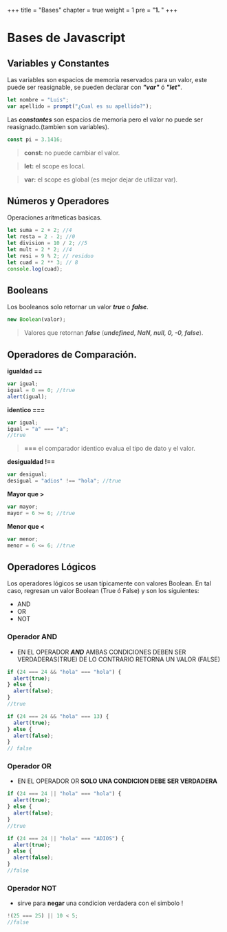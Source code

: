 +++
title = "Bases"
chapter = true
weight = 1
pre = "<b>1. </b>"
+++

# Bases de Javascript


## Variables y Constantes <a id="chapter-1"></a>

Las variables son espacios de memoria reservados para un valor, este puede ser reasignable, se pueden declarar con **_"var"_** ó **_"let"_**.

```javascript
let nombre = "Luis";
var apellido = prompt("¿Cual es su apellido?");
```

Las **_constantes_** son espacios de memoria pero el valor no puede ser reasignado.(tambien son variables).

```javascript
const pi = 3.1416;
```

> **const:** no puede cambiar el valor.

> **let:** el scope es local.

> **var:** el scope es global (es mejor dejar de utilizar var).

## Números y Operadores

Operaciones aritmeticas basicas.

```javascript
let suma = 2 + 2; //4
let resta = 2 - 2; //0
let division = 10 / 2; //5
let mult = 2 * 2; //4
let resi = 9 % 2; // residuo
let cuad = 2 ** 3; // 8
console.log(cuad);
```

## Booleans

Los booleanos solo retornar un valor **_true_** o **_false_**.

```javascript
new Boolean(valor);
```

> Valores que retornan **_false_**
> (**_undefined, NaN, null, 0, -0, false_**).

## Operadores de Comparación.

**igualdad ==**

```javascript
var igual;
igual = 0 == 0; //true
alert(igual);
```
**identico ===**

```javascript
var igual;
igual = "a" === "a";
//true
```

> **===** el comparador identico evalua el tipo de dato y el valor.

**desigualdad !==**

```javascript
var desigual;
desigual = "adios" !== "hola"; //true
```

**Mayor que >**

```javascript
var mayor;
mayor = 6 >= 6; //true
```

**Menor que <**

```javascript
var menor;
menor = 6 <= 6; //true
```

<a id="chapter-2"></a>

## Operadores Lógicos

Los operadores lógicos se usan típicamente con valores Boolean. En tal caso, regresan un valor Boolean (True ó False) y son los siguientes:

- AND
- OR
- NOT

### Operador AND

- EN EL OPERADOR **_AND_** AMBAS CONDICIONES DEBEN SER VERDADERAS(TRUE) DE LO CONTRARIO RETORNA UN VALOR (FALSE)

```javascript
if (24 === 24 && "hola" === "hola") {
  alert(true);
} else {
  alert(false);
}
//true

if (24 === 24 && "hola" === 13) {
  alert(true);
} else {
  alert(false);
}
// false
```

### Operador OR

- EN EL OPERADOR OR **SOLO UNA CONDICION DEBE SER VERDADERA**

```javascript
if (24 === 24 || "hola" === "hola") {
  alert(true);
} else {
  alert(false);
}
//true

if (24 === 24 || "hola" === "ADIOS") {
  alert(true);
} else {
  alert(false);
}
//false
```

### Operador NOT

- sirve para **negar** una condicion verdadera con el simbolo !

```javascript
!(25 === 25) || 10 < 5;
//false
```
